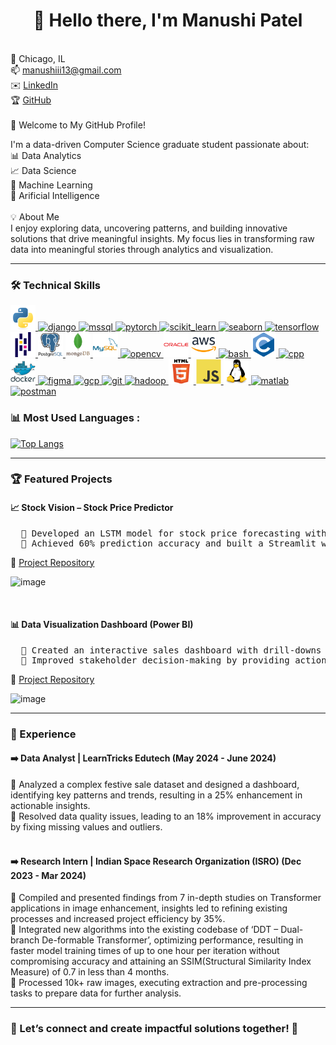 
<h1 align="center">🎯 Hello there, I'm Manushi Patel</h1>
<div align="center">
</div>

</div> <br/>
📍 Chicago, IL     <br/>
📫 <a href="mailto:manushiii13@gmail.com">manushiii13@gmail.com</a>  <br/>
✉️ <a href="https://www.linkedin.com/in/manushi-patel-20m/" target="_blank">LinkedIn</a><br/>  
🏆 <a href="https://github.com/manupatel20" target="_blank">GitHub</a><br/><br/>  
👋 Welcome to My GitHub Profile!

I'm a data-driven Computer Science graduate student passionate about:<br/>
📊 Data Analytics<br/>
📈 Data Science<br/>
🤖 Machine Learning<br/>
🤖 Arificial Intelligence<br/>
<br/>
💡 About Me<br/>
I enjoy exploring data, uncovering patterns, and building innovative solutions that drive meaningful insights. My focus lies in transforming raw data into meaningful stories through analytics and visualization.
<div align="left"> 

---

### :hammer_and_wrench: Technical Skills

<p align="left"> 
  <a href="https://www.python.org" target="_blank" rel="noreferrer"> <img src="https://raw.githubusercontent.com/devicons/devicon/master/icons/python/python-original.svg" alt="python" width="40" height="40"/> </a>
  <a href="https://www.djangoproject.com/" target="_blank" rel="noreferrer"> <img src="https://cdn.worldvectorlogo.com/logos/django.svg" alt="django" width="40" height="40"/> </a> 
  <a href="https://www.microsoft.com/en-us/sql-server" target="_blank" rel="noreferrer"> <img src="https://www.svgrepo.com/show/303229/microsoft-sql-server-logo.svg" alt="mssql" width="40" height="40"/> </a> 
  <a href="https://pytorch.org/" target="_blank" rel="noreferrer"> <img src="https://www.vectorlogo.zone/logos/pytorch/pytorch-icon.svg" alt="pytorch" width="40" height="40"/> 
  </a> 
  <a href="https://scikit-learn.org/" target="_blank" rel="noreferrer"> <img src="https://upload.wikimedia.org/wikipedia/commons/0/05/Scikit_learn_logo_small.svg" alt="scikit_learn" width="40" height="40"/> </a> 
  <a href="https://seaborn.pydata.org/" target="_blank" rel="noreferrer"> <img src="https://seaborn.pydata.org/_images/logo-mark-lightbg.svg" alt="seaborn" width="40" height="40"/> </a> 
  <a href="https://www.tensorflow.org" target="_blank" rel="noreferrer"> <img src="https://www.vectorlogo.zone/logos/tensorflow/tensorflow-icon.svg" alt="tensorflow" width="40" height="40"/> </a>
   <a href="https://pandas.pydata.org/" target="_blank" rel="noreferrer"> <img src="https://raw.githubusercontent.com/devicons/devicon/2ae2a900d2f041da66e950e4d48052658d850630/icons/pandas/pandas-original.svg" alt="pandas" width="40" height="40"/> </a> 
  <a href="https://www.postgresql.org" target="_blank" rel="noreferrer"> <img src="https://raw.githubusercontent.com/devicons/devicon/master/icons/postgresql/postgresql-original-wordmark.svg" alt="postgresql" width="40" height="40"/> </a> 
  <a href="https://www.mongodb.com/" target="_blank" rel="noreferrer"> <img src="https://raw.githubusercontent.com/devicons/devicon/master/icons/mongodb/mongodb-original-wordmark.svg" alt="mongodb" width="40" height="40"/> </a>   
  <a href="https://www.mysql.com/" target="_blank" rel="noreferrer"> <img src="https://raw.githubusercontent.com/devicons/devicon/master/icons/mysql/mysql-original-wordmark.svg" alt="mysql" width="40" height="40"/> </a> 
  <a href="https://opencv.org/" target="_blank" rel="noreferrer"> <img src="https://www.vectorlogo.zone/logos/opencv/opencv-icon.svg" alt="opencv" width="40" height="40"/> </a> 
  <a href="https://www.oracle.com/" target="_blank" rel="noreferrer"> <img src="https://raw.githubusercontent.com/devicons/devicon/master/icons/oracle/oracle-original.svg" alt="oracle" width="40" height="40"/> </a> 
  <a href="https://aws.amazon.com" target="_blank" rel="noreferrer"> <img src="https://raw.githubusercontent.com/devicons/devicon/master/icons/amazonwebservices/amazonwebservices-original-wordmark.svg" alt="aws" width="40" height="40"/> </a> 
  <a href="https://www.gnu.org/software/bash/" target="_blank" rel="noreferrer"> <img src="https://www.vectorlogo.zone/logos/gnu_bash/gnu_bash-icon.svg" alt="bash" width="40" height="40"/> </a> 
  <a href="https://www.cprogramming.com/" target="_blank" rel="noreferrer"> <img src="https://raw.githubusercontent.com/devicons/devicon/master/icons/c/c-original.svg" alt="c" width="40" height="40"/> </a> 
  <a href="https://www.w3schools.com/cpp" target="_blank" rel="noreferrer"> <img src="https://github.com/get-icon/geticon/raw/master/icons/c-plusplus.svg" alt="cpp" width="40" height="40"/> </a> 
  <a href="https://www.docker.com/" target="_blank" rel="noreferrer"> <img src="https://raw.githubusercontent.com/devicons/devicon/master/icons/docker/docker-original-wordmark.svg" alt="docker" width="40" height="40"/> </a> 
  <a href="https://www.figma.com/" target="_blank" rel="noreferrer"> <img src="https://www.vectorlogo.zone/logos/figma/figma-icon.svg" alt="figma" width="40" height="40"/> </a> 
  <a href="https://cloud.google.com" target="_blank" rel="noreferrer"> <img src="https://www.vectorlogo.zone/logos/google_cloud/google_cloud-icon.svg" alt="gcp" width="40" height="40"/> </a> 
  <a href="https://git-scm.com/" target="_blank" rel="noreferrer"> <img src="https://www.vectorlogo.zone/logos/git-scm/git-scm-icon.svg" alt="git" width="40" height="40"/> </a> 
  <a href="https://hadoop.apache.org/" target="_blank" rel="noreferrer"> <img src="https://www.vectorlogo.zone/logos/apache_hadoop/apache_hadoop-icon.svg" alt="hadoop" width="40" height="40"/> </a> 
  <a href="https://www.w3.org/html/" target="_blank" rel="noreferrer"> <img src="https://raw.githubusercontent.com/devicons/devicon/master/icons/html5/html5-original-wordmark.svg" alt="html5" width="40" height="40"/> </a> 
  <a href="https://developer.mozilla.org/en-US/docs/Web/JavaScript" target="_blank" rel="noreferrer"> <img src="https://raw.githubusercontent.com/devicons/devicon/master/icons/javascript/javascript-original.svg" alt="javascript" width="40" height="40"/> </a> 
  <a href="https://www.linux.org/" target="_blank" rel="noreferrer"> <img src="https://raw.githubusercontent.com/devicons/devicon/master/icons/linux/linux-original.svg" alt="linux" width="40" height="40"/> </a> 
  <a href="https://www.mathworks.com/" target="_blank" rel="noreferrer"> <img src="https://upload.wikimedia.org/wikipedia/commons/2/21/Matlab_Logo.png" alt="matlab" width="40" height="40"/> </a> 
  <a href="https://postman.com" target="_blank" rel="noreferrer"> <img src="https://www.vectorlogo.zone/logos/getpostman/getpostman-icon.svg" alt="postman" width="40" height="40"/> </a> 
   
   </p>

### :bar_chart: Most Used Languages :

[![Top Langs](https://github-readme-stats.vercel.app/api/top-langs/?username=manupatel20&layout=compact&theme=dark)](https://github.com/manupatel20/github-readme-stats)


---

### 🏆 Featured Projects

<h4>📈 Stock Vision – Stock Price Predictor</h4>  
<pre>
  📌 Developed an LSTM model for stock price forecasting with real-time market data updates.  
  📌 Achieved 60% prediction accuracy and built a Streamlit web app for visualization.  
</pre>
🔗 <a href="https://github.com/manupatel20/StockVision" target="_blank">Project Repository</a>  

![image](https://github.com/user-attachments/assets/5285130b-3753-4702-9717-232bbc55989d)

<br/>

<h4>📊 Data Visualization Dashboard (Power BI) </h4> 
<pre>
  📌 Created an interactive sales dashboard with drill-downs and dynamic filters.  
  📌 Improved stakeholder decision-making by providing actionable insights.  
</pre>

🔗 <a href="https://github.com/manupatel20/Company-Performance-Dashboard---Plants-data" target="_blank">Project Repository</a>  

<img width="1179" alt="image" src="https://github.com/user-attachments/assets/01e9083a-f9ef-4dce-895a-1bcb21290665" />  

---

### 🎯 Experience
<h4>➡️ Data Analyst | LearnTricks Edutech (May 2024 - June 2024) </h4> 
  📌 Analyzed a complex festive sale dataset and designed a dashboard, identifying key patterns and trends, resulting in a 25% enhancement in actionable insights.<br/>  
  📌 Resolved data quality issues, leading to an 18% improvement in accuracy by fixing missing values and outliers.<br/>  
<br/>
<h4>➡️ Research Intern | Indian Space Research Organization (ISRO) (Dec 2023 - Mar 2024)</h4>

  📌 Compiled and presented findings from 7 in-depth studies on Transformer applications in image enhancement, insights led to refining existing processes and increased project efficiency by 35%.  
  📌 Integrated new algorithms into the existing codebase of ‘DDT – Dual-branch De-formable Transformer’, optimizing performance, resulting in faster model training times of up to one hour per iteration without compromising accuracy and attaining an SSIM(Structural Similarity Index Measure) of 0.7 in less than 4 months.   
  📌 Processed 10k+ raw images, executing extraction and pre-processing tasks to prepare data for further analysis.   
  
  
---

### 🚀 Let’s connect and create impactful solutions together! 🚀
<!--
**manupatel20/manupatel20** is a ✨ _special_ ✨ repository because its `README.md` (this file) appears on your GitHub profile.

Here are some ideas to get you started:

- 🔭 I’m currently working on ...
- 🌱 I’m currently learning ...
- 👯 I’m looking to collaborate on ...
- 🤔 I’m looking for help with ...
- 💬 Ask me about ...
- 📫 How to reach me: ...
- 😄 Pronouns: ...
- ⚡ Fun fact: ...
-->
